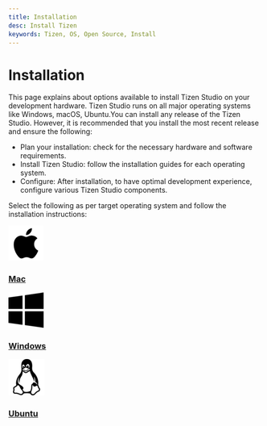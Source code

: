 ```yaml
---
title: Installation
desc: Install Tizen
keywords: Tizen, OS, Open Source, Install 
---
```


# Installation

This page explains about options available to install Tizen Studio on your development hardware. Tizen Studio runs on all major operating systems like Windows, macOS, Ubuntu.You can install any release of the Tizen Studio. However, it is recommended that you install the most recent release and ensure the following: 
 
 - Plan your installation: check for the necessary hardware and software requirements. 
 - Install Tizen Studio:  follow the installation guides for each operating system.
 - Configure: After installation, to have optimal development experience, configure various Tizen Studio components.  

Select the following as per target operating system and follow the installation instructions: 

<div class="component-container">
    <!--start row-->
    <div class="row">
        <div class="col-sm-12 col-md-12 col-lg-4 block">
            <div class="component">
                <div class="component-icon">
                    <a href="./tizenstudio/setup/mac/"> <img src="./tizenstudio/setup/media/apple1.png" alt="Mac"> </a>
                  <p></p>
                </div>
                <h3 id="tizen-for-mac"><a href="mac/">Mac</a></h3>
            </div>
        </div>
        <div class="col-sm-12 col-md-12 col-lg-4 block">
            <div class="component">
                <div class="component-icon">
                    <a href="./tizenstudio/setup/win/"> <img src="./tizenstudio/setup/media/win.png" alt="Windows"> </a>
                 <p></p>
                </div>
                <h3 id="tizen-for-windows"><a href="windows/">Windows</a></h3>
             </div>
        </div>
        <div class="col-sm-12 col-md-12 col-lg-4 block">
            <div class="component">
                <div class="component-icon">
                    <a href="./tizenstudio/setup/linux/"> <img src="./tizenstudio/setup/media/linux1.png" alt="Linux"> </a>
                  <p></p>
                </div>
                <h3 id="tizen-for-linux"><a href="ubuntu">Ubuntu</a></h3>
            </div>
        </div>
    </div>
</div>
